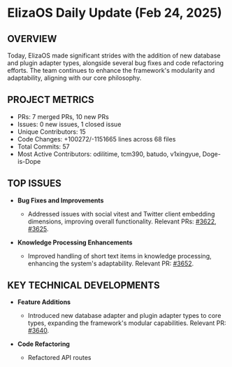 # ElizaOS Daily Update (Feb 24, 2025)

## OVERVIEW 
Today, ElizaOS made significant strides with the addition of new database and plugin adapter types, alongside several bug fixes and code refactoring efforts. The team continues to enhance the framework's modularity and adaptability, aligning with our core philosophy.

## PROJECT METRICS
- PRs: 7 merged PRs, 10 new PRs
- Issues: 0 new issues, 1 closed issue
- Unique Contributors: 15
- Code Changes: +100272/-1151665 lines across 68 files
- Total Commits: 57
- Most Active Contributors: odilitime, tcm390, batudo, v1xingyue, Doge-is-Dope

## TOP ISSUES
- **Bug Fixes and Improvements**
  - Addressed issues with social vitest and Twitter client embedding dimensions, improving overall functionality. Relevant PRs: [#3622](https://github.com/elizaos/eliza/pull/3622), [#3625](https://github.com/elizaos/eliza/pull/3625).
  
- **Knowledge Processing Enhancements**
  - Improved handling of short text items in knowledge processing, enhancing the system's adaptability. Relevant PR: [#3652](https://github.com/elizaos/eliza/pull/3652).

## KEY TECHNICAL DEVELOPMENTS
- **Feature Additions**
  - Introduced new database adapter and plugin adapter types to core types, expanding the framework's modular capabilities. Relevant PR: [#3640](https://github.com/elizaos/eliza/pull/3640).

- **Code Refactoring**
  - Refactored API routes